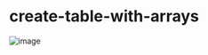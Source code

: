 # create-table-with-arrays

![image](https://user-images.githubusercontent.com/49586574/126137464-3f87f157-0439-4337-a535-bc3336083d28.png)
